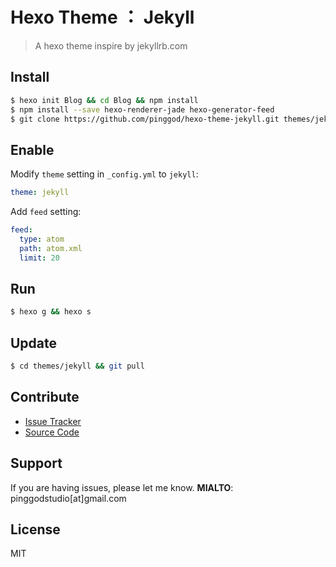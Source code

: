 # Hexo Theme ： Jekyll

> A hexo theme inspire by jekyllrb.com

## Install

``` bash
$ hexo init Blog && cd Blog && npm install
$ npm install --save hexo-renderer-jade hexo-generator-feed
$ git clone https://github.com/pinggod/hexo-theme-jekyll.git themes/jekyll
```

## Enable

Modify `theme` setting in `_config.yml` to `jekyll`:

```yaml
theme: jekyll
```

Add `feed` setting:

```yaml
feed:
  type: atom
  path: atom.xml
  limit: 20
```

## Run

```bash
$ hexo g && hexo s
```

## Update

``` bash
$ cd themes/jekyll && git pull
```

## Contribute

- [Issue Tracker](https://github.com/pinggod/jekyll/issues)
- [Source Code](https://github.com/pinggod/jekyll)

## Support

If you are having issues, please let me know.
**MIALTO**: pinggodstudio[at]gmail.com

## License

MIT
